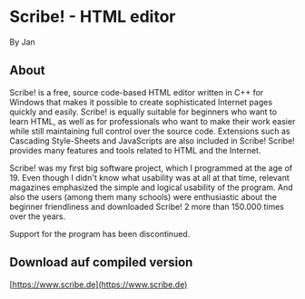# Scribe! - HTML editor
By Jan

## About
Scribe! is a free, source code-based HTML editor written in C++ for Windows that makes it possible to create sophisticated Internet pages quickly and easily. Scribe! is equally suitable for beginners who want to learn HTML, as well as for professionals who want to make their work easier while still maintaining full control over the source code. Extensions such as Cascading Style-Sheets and JavaScripts are also included in Scribe! Scribe! provides many features and tools related to HTML and the Internet.

Scribe! was my first big software project, which I programmed at the age of 19. Even though I didn't know what usability was at all at that time, relevant magazines emphasized the simple and logical usability of the program. And also the users (among them many schools) were enthusiastic about the beginner friendliness and downloaded Scribe! 2 more than 150.000 times over the years.

Support for the program has been discontinued.

## Download auf compiled version
[https://www.scribe.de](https://www.scribe.de)